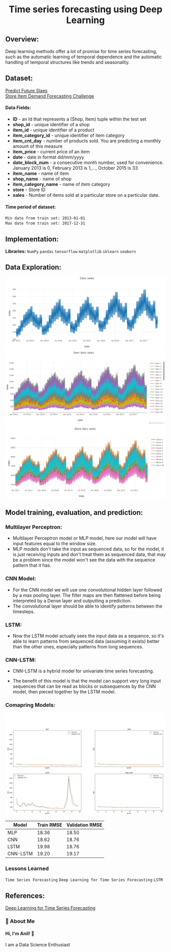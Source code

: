 # <div align="center">Time series forecasting using Deep Learning</div>


## Overview:
Deep learning methods offer a lot of promise for time series forecasting, such as the automatic learning of temporal dependence and the automatic handling of temporal structures like trends and seasonality.

## Dataset:
[Predict Future Slaes](https://www.kaggle.com/c/competitive-data-science-predict-future-sales)<br>
[Store Item Demand Forecasting Challenge](https://www.kaggle.com/c/competitive-data-science-predict-future-sales/data)
#### Data Fields:
- **ID** - an Id that represents a (Shop, Item) tuple within the test set
- **shop_id** - unique identifier of a shop
- **item_id** - unique identifier of a product
- **item_category_id** - unique identifier of item category
- **item_cnt_day** - number of products sold. You are predicting a monthly amount of this measure
- **item_price** - current price of an item
- **date** - date in format dd/mm/yyyy
- **date_block_num** - a consecutive month number, used for convenience. January 2013 is 0, February 2013 is 1,..., October 2015 is 33
- **item_name** - name of item
- **shop_name** - name of shop
- **item_category_name** - name of item category
- **store** - Store ID
- **sales** - Number of items sold at a particular store on a particular date.

#### Time period of dataset:
```
Min date from train set: 2013-01-01
Max date from train set: 2017-12-31
```

## Implementation:

**Libraries:**  `NumPy` `pandas` `tensorflow` `matplotlib` `sklearn` `seaborn`
## Data Exploration:
<img src="https://github.com/Anil00329/Time_series_forecasting_using-_DeepLearning/blob/main/output/overall%20daily%20sales.PNG?raw=true">
<img src="https://github.com/Anil00329/Time_series_forecasting_using-_DeepLearning/blob/main/output/item%20daily%20sales.PNG?raw=true">
<img src ="https://github.com/Anil00329/Time_series_forecasting_using-_DeepLearning/blob/main/output/store%20sales.PNG?raw=true">

## Model training, evaluation, and prediction:
### Multilayer Perceptron:
- Multilayer Perceptron model or MLP model, here our model will have input features equal to the window size.
- MLP models don't take the input as sequenced data, so for the model, it is just receiving inputs and don't treat them as sequenced data, that may be a problem since the model won't see the data with the sequence pattern that it has.

### CNN Model:
- For the CNN model we will use one convolutional hidden layer followed by a max pooling layer. The filter maps are then flattened before being interpreted by a Dense layer and outputting a prediction.
- The convolutional layer should be able to identify patterns between the timesteps.

### LSTM:
- Now the LSTM model actually sees the input data as a sequence, so it's able to learn patterns from sequenced data (assuming it exists) better than the other ones, especially patterns from long sequences.

### CNN-LSTM:
- CNN-LSTM is a hybrid model for univariate time series forecasting.

- The benefit of this model is that the model can support very long input sequences that can be read as blocks or subsequences by the CNN model, then pieced together by the LSTM model.

### Comapring Models:
<img src ="https://github.com/Anil00329/Time_series_forecasting_using-_DeepLearning/blob/main/output/compare%20models.PNG?raw=true">
<br>

| Model             | Train RMSE             | Validation RMSE                                                                |
| ----------------- | -----------------| ------------------------------------------------------------------ |
| MLP | 18.36|  18.50 |
| CNN | 18.62|  18.76 |
| LSTM | 19.98|  18.76 |
| CNN-LSTM| 19.20 |  19.17 |
### Lessons Learned
`Time Series Forecasting`
`Deep Learning for Time Series Forecasting`
`LSTM`








## References:
[Deep Learning for Time Series Forecasting](https://machinelearningmastery.com/how-to-get-started-with-deep-learning-for-time-series-forecasting-7-day-mini-course/)


### 🚀 About Me
#### Hi, I'm Anil! 👋
I am a Data Science Enthusiast




